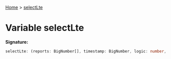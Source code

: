 [Home](../index.md) &gt; [selectLte](./selectlte.md)

# Variable selectLte


<b>Signature:</b>

```typescript
selectLte: (reports: BigNumber[], timestamp: BigNumber, logic: number, mode: number, length: number) => BigNumber
```

